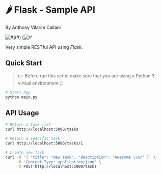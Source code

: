 # 🌶 Flask - Sample API

By Anthony Vilarim Caliani

![#](https://img.shields.io/badge/licence-MIT-blue.svg)](#) [![#](https://img.shields.io/badge/python-3-yellow.svg)

Very simple RESTful API using _Flask_.

## Quick Start

> 👉 Before run this script make sure that you are using a Python 3 virtual environment ;)

```sh
# Start App
python main.py
```

## API Usage

```sh
# Return a task list
curl http://localhost:5000/tasks

# Return a specific task
curl http://localhost:5000/tasks/1

# Create new Task
curl -d '{ "title": "New Task", "description": "Awesome \\o/" }' \
     -H 'Content-Type: application/json' \
     -X POST http://localhost:5000/tasks
```
